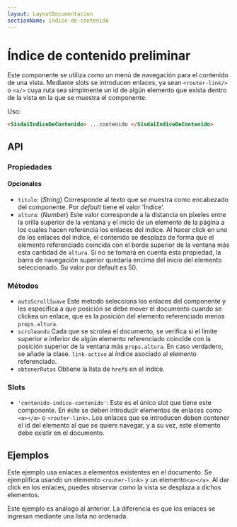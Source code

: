 ```yaml
---
layout: LayoutDocumentacion
sectionName: indice-de-contenido
---
```


# Índice de contenido <span class="etiqueta">preliminar</span>

Este componente se utiliza como un menú de navegación para el contenido de una vista. Mediante slots se introducen enlaces, ya sean `<router-link/>` o `<a/>` cuya ruta sea simplmente un id de algún elemento que exista dentro de la vista en la que se muestra el componente.

Uso:

```html
<SisdaiIndiceDeContenido> ...contenido </SisdaiIndiceDeContenido>
```

<section id="api">

## API

### Propiedades

#### Opcionales

- `titulo`: (_String_) Corresponde al texto que se muestra como encabezado del componente. Por _default_ tiene el valor 'Índice'.
- `altura`: (_Number_) Este valor corresponde a la distancia en píxeles entre la orilla superior de la ventana y el inicio de un elemento de la página a los cuales hacen referencia los enlaces del índice. Al hacer click en uno de los enlaces del índice, el contenido se desplaza de forma que el elemento referenciado coincida con el borde superior de la ventana más esta cantidad de `altura`. Si no se tomará en cuenta esta propiedad, la barra de navegación superior quedaría encima del inicio del elemento seleccionado. Su valor por default es 50.

### Métodos

- `autoScrollSuave` Este metodo selecciona los enlaces del componente y les especifica a que posición se debe mover el documento cuando se clickea un enlace, que es la posición del elemento referenciado menos `props.altura`.
- `scroleando` Cada que se scrolea el documento, se verifica si el límite superior e inferior de algún elemento referenciado coincide con la posición superior de la ventana más `props.altura`. En caso verdadero, se añade la clase. `link-activo` al índice asociado al elemento referenciado.
- `obtenerRutas` Obtiene la lista de `href`s en el índice.

### Slots

- `'contenido-indice-contenido'`: Este es el único slot que tiene este componente. En éste se deben introducir elementos de enlaces como `<a></a>` o `<router-link>`. Los enlaces que se introducen deben contener el id del elemento al que se quiere navegar, y a su vez, este elemento debe existir en el documento.

</section>

<section id="ejemplos">

## Ejemplos

Este ejemplo usa enlaces a elementos existentes en el documento. Se ejemplifica usando un elemento `<router-link>` y un elemento`<a></a>`. Al dar click en los enlaces, puedes observar como la vista se desplaza a dichos elementos.

<utils-ejemplo-doc ruta="indice-de-contenido/basico.vue"/>

Este ejemplo es análogo al anterior. La diferencia es que los enlaces se ingresan mediante una lista no ordenada.

<utils-ejemplo-doc ruta="indice-de-contenido/lista.vue"/>

</section>
